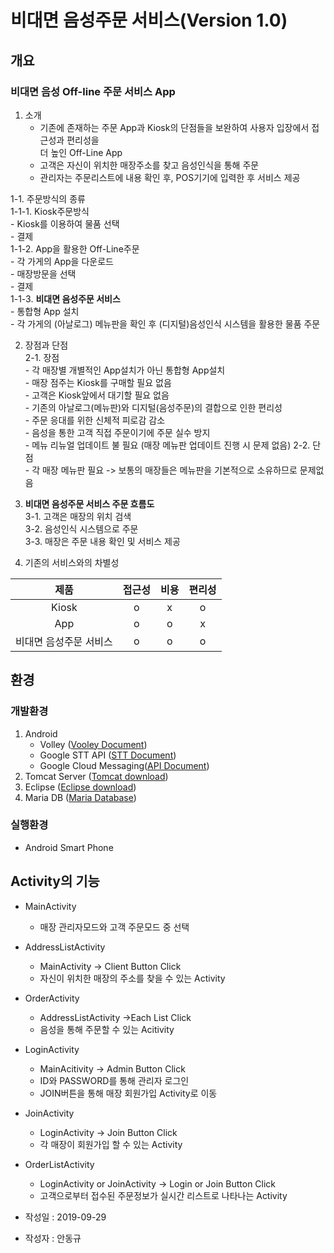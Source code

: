 # 비대면 음성주문 서비스(Version 1.0)  

## 개요  
 ### 비대면 음성 Off-line 주문 서비스 App  
 1. 소개  
	 - 기존에 존재하는 주문 App과 Kiosk의 단점들을 보완하여 사용자 입장에서 접근성과 편리성을  
	 더 높인 Off-Line App  
	 - 고객은 자신이 위치한 매장주소를 찾고 음성인식을 통해 주문  
	 - 관리자는 주문리스트에 내용 확인 후, POS기기에 입력한 후 서비스 제공  
   
   1-1. 주문방식의 종류  
		1-1-1. Kiosk주문방식  
			  - Kiosk를 이용하여 물품 선택  
			  - 결제  
		1-1-2. App을 활용한 Off-Line주문  
			- 각 가게의 App을 다운로드  	
			-  매장방문을 선택  
			-  결제  
		1-1-3. **비대면 음성주문 서비스**  
			- 통합형 App 설치  
			- 각 가게의 (아날로그) 메뉴판을 확인 후 (디지털)음성인식 시스템을 활용한 물품 주문  
    
2. 장점과 단점  
	2-1. 장점  
		- 각 매장별 개별적인 App설치가 아닌 통합형 App설치  
		- 매장 점주는 Kiosk를 구매할 필요 없음    
		- 고객은 Kiosk앞에서 대기할 필요 없음  
		- 기존의 아날로그(메뉴판)와 디지털(음성주문)의 결합으로 인한 편리성  
		- 주문 응대를 위한 신체적 피로감 감소  
		- 음성을 통한 고객 직접 주문이기에 주문 실수 방지  
		- 메뉴 리뉴얼 업데이트 불 필요 (매장 메뉴판 업데이트 진행 시 문제 없음)
	2-2. 단점  
		- 각 매장 메뉴판 필요 -> 보통의 매장들은 메뉴판을 기본적으로 소유하므로 문제없음  
		
3. **비대면 음성주문 서비스 주문 흐름도**  
		3-1. 고객은 매장의 위치 검색  
		3-2. 음성인식 시스템으로 주문  
		3-3. 매장은 주문 내용 확인 및 서비스 제공  

4. 기존의 서비스와의 차별성  
 
| 제품 | 접근성 | 비용 | 편리성 |  
|:--:|:--:|:--:|:--:|  
|Kiosk | o | x | o |  
|App | o | o | x |  
|비대면 음성주문 서비스 | o | o | o |  


## 환경  
### 개발환경  
1. Android  
	 - Volley ([Vooley Document](https://developer.android.com/training/volley))  
	 - Google STT API ([STT Document](https://cloud.google.com/speech-to-text/docs/?hl=ko))  
	 - Google Cloud Messaging([API Document](https://firebase.google.com/docs/cloud-messaging))  
2.  Tomcat Server ([Tomcat download](http://tomcat.apache.org/))  
3. Eclipse ([Eclipse download](https://www.eclipse.org/downloads/))  
4.  Maria DB ([Maria Database](https://mariadb.org/download/))  

### 실행환경  
 - Android Smart Phone  
	
## Activity의 기능  
 - MainActivity  
	 - 매장 관리자모드와 고객 주문모드 중 선택  
	
 - AddressListActivity  
	  - MainActivity -> Client Button Click  
	  - 자신이 위치한 매장의 주소를 찾을 수 있는 Activity  
	  	  
 - OrderActivity  
	 - AddressListActivity ->Each List Click  
	 - 음성을 통해 주문할 수 있는 Acitivity  
	  
 - LoginActivity  
	- MainAcitivity -> Admin Button Click  
	- ID와 PASSWORD를 통해 관리자 로그인  
	 - JOIN버튼을 통해 매장 회원가입 Activity로 이동  
	 
 - JoinActivity  
	 - LoginActivity -> Join Button Click  
	 - 각 매장이 회원가입 할 수 있는 Activity  
	 
 - OrderListActivity  
	 - LoginActivity or JoinActivity -> Login or Join Button Click  
	 - 고객으로부터 접수된 주문정보가 실시간 리스트로 나타나는 Activity  

- 작성일 : 2019-09-29  
- 작성자 : 안동규

